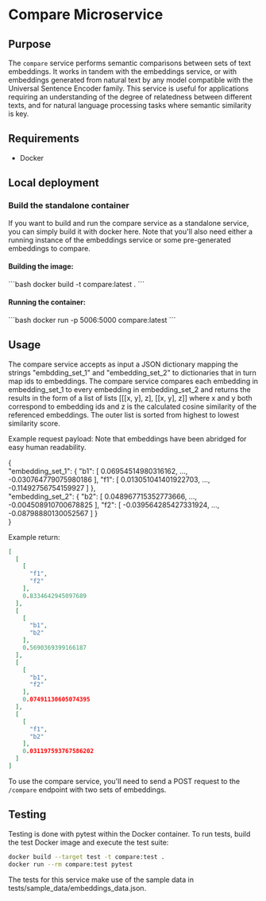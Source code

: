 # Compare Microservice

## Purpose
The `compare` service performs semantic comparisons between sets of text embeddings. It works in tandem with the embeddings service, or with embeddings generated from natural text by any model compatible with the Universal Sentence Encoder family. This service is useful for applications requiring an understanding of the degree of relatedness between different texts, and for natural language processing tasks where semantic similarity is key.

## Requirements
- Docker

## Local deployment

### Build the standalone container
If you want to build and run the compare service as a standalone service, you can simply build it with docker here. Note that you'll also need either a running instance of the embeddings service or some pre-generated embeddings to compare.

#### Building the image: 
\```bash
docker build -t compare:latest .
\```

#### Running the container:
\```bash
docker run -p 5006:5000 compare:latest
\```

## Usage

The compare service accepts as input a JSON dictionary mapping the strings "embdding_set_1" and "embedding_set_2" to  dictionaries that in turn  map ids to embeddings. The compare service compares each embedding in embedding_set_1 to every embedding in embedding_set_2 and returns the results in the form of a list of lists [[[x, y], z], [[x, y], z]] where x and y both correspond to embedding ids and z is the calculated cosine similarity of the referenced embeddings. The outer list is sorted from highest to lowest similarity score.

Example request payload:
Note that embeddings have been abridged for easy human readability.

{     
  "embedding_set_1": {
    "b1": [
      0.06954514980316162,
      ...,
      -0.030764779075980186
    ],
    "f1": [
      0.013051041401922703,
      ...,
      -0.11492756754159927
    ] 
  },  
  "embedding_set_2": {
    "b2": [
      0.048967715352773666,
      ...,
      -0.004508910700678825
    ],
    "f2": [
      -0.039564285427331924,
      ...,
      -0.08798880130052567
    ] 
  }   
}

Example return:
```json
[
  [
    [
      "f1",
      "f2"
    ],
    0.8334642945097689
  ],
  [
    [
      "b1",
      "b2"
    ],
    0.5690369399166187
  ],
  [
    [
      "b1",
      "f2"
    ],
    0.07491130605074395
  ],
  [
    [
      "f1",
      "b2"
    ],
    0.031197593767586202
  ]
]
```

To use the compare service, you'll need to send a POST request to the `/compare` endpoint with two sets of embeddings. 

## Testing
Testing is done with pytest within the Docker container. To run tests, build the test Docker image and execute the test suite:

```bash
docker build --target test -t compare:test .
docker run --rm compare:test pytest
```

The tests for this service make use of the sample data in tests/sample_data/embeddings_data.json. 

